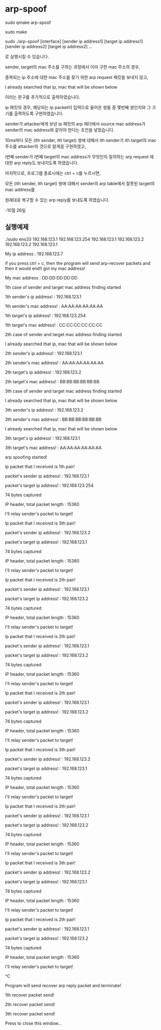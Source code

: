 # arp-spoof

sudo qmake arp-spoof
  
sudo make
  
sudo ./arp-spoof [interface] [sender ip address1] [target ip address1] [sender ip address2] [target ip address2] ...
  
로 실행시킬 수 있습니다.
  
  
  
  
sender, target의 mac 주소를 구하는 과정에서 이미 구한 mac 주소의 경우, 
  
중복되는 ip 주소에 대한 mac 주소를 찾기 위한 arp request 패킷을 보내지 않고,
  
I already searched that ip, mac that will be shown below
  
이라는 문구를 추가적으로 출력하였습니다.
  
  
  
  
ip 패킷의 경우, 해당되는 ip packet이 입력으로 들어온 쌍들 중 몇번째 쌍인지와 그 크기를 출력하도록 구현하였습니다.
  
sender가 attacker에게 보낸 ip 패킷의 arp 헤더에서 source mac address가 sender의 mac address와 같아야 한다는 조건을 넣었습니다.
  
  
  
10ms마다 모든 (ith sender, ith target) 쌍에 대해서 ith sender가 ith target의 mac 주소를 attacker의 것으로 알게끔 구현하였고,
  
i번째 sender가 i번째 target의 mac address가 무엇인지 질의하는 arp request 에 대한 arp reply도 보내지도록 하였습니다.
  
  
  
마지막으로, 프로그램 종료시에는 ctrl + c를 누르시면,
  
모든 (ith sender, ith target) 쌍에 대해서 sender의 arp table에서 잘못된 target의 mac address를 
  
원래대로 복구할 수 있는 arp reply를 보내도록 하였습니다.
  
-10월 26일
  
## 실행예제
  
./sudo ens33 192.168.123.1 192.168.123.254 192.168.123.1 192.168.123.2 192.168.123.2 192.168.123.1

My ip address : 192.168.123.7

if you press ctrl + c, then the program will send arp-recover packets and then it would end!I got my mac address!

My mac address : DD:DD:DD:DD:DD

1th case of sender and target mac address finding started



1th sender's ip  address!	: 192.168.123.1

1th sender's mac address!	: AA:AA:AA:AA:AA:AA





1th target's ip  address!	: 192.168.123.254

1th target's mac address!	: CC:CC:CC:CC:CC:CC



2th case of sender and target mac address finding started



I already searched that ip, mac that will be shown below



2th sender's ip  address!	: 192.168.123.1

2th sender's mac address!	: AA:AA:AA:AA:AA:AA





2th target's ip  address!	: 192.168.123.2

2th target's mac address!	: BB:BB:BB:BB:BB:BB



3th case of sender and target mac address finding started



I already searched that ip, mac that will be shown below



3th sender's ip  address!	: 192.168.123.2

3th sender's mac address!	: BB:BB:BB:BB:BB:BB





I already searched that ip, mac that will be shown below



3th target's ip  address!	: 192.168.123.1

3th target's mac address!	: AA:AA:AA:AA:AA:AA





arp spoofing started!



Ip packet that I received is 1th pair!

packet's sender ip  address!	: 192.168.123.1

packet's target ip  address!	: 192.168.123.254

74 bytes captured

IP header, total packet length : 15360



I'll relay sender's packet to target!



Ip packet that I received is 3th pair!

packet's sender ip  address!	: 192.168.123.2

packet's target ip  address!	: 192.168.123.1

74 bytes captured

IP header, total packet length : 15360



I'll relay sender's packet to target!



Ip packet that I received is 2th pair!

packet's sender ip  address!	: 192.168.123.1

packet's target ip  address!	: 192.168.123.2

74 bytes captured

IP header, total packet length : 15360



I'll relay sender's packet to target!



Ip packet that I received is 2th pair!

packet's sender ip  address!	: 192.168.123.1

packet's target ip  address!	: 192.168.123.2

74 bytes captured

IP header, total packet length : 15360



I'll relay sender's packet to target!



Ip packet that I received is 2th pair!

packet's sender ip  address!	: 192.168.123.1

packet's target ip  address!	: 192.168.123.2

74 bytes captured

IP header, total packet length : 15360



I'll relay sender's packet to target!



Ip packet that I received is 3th pair!

packet's sender ip  address!	: 192.168.123.2

packet's target ip  address!	: 192.168.123.1

74 bytes captured

IP header, total packet length : 15360



I'll relay sender's packet to target!



Ip packet that I received is 2th pair!

packet's sender ip  address!	: 192.168.123.1

packet's target ip  address!	: 192.168.123.2

74 bytes captured

IP header, total packet length : 15360



I'll relay sender's packet to target!



Ip packet that I received is 3th pair!

packet's sender ip  address!	: 192.168.123.2

packet's target ip  address!	: 192.168.123.1

74 bytes captured

IP header, total packet length : 15360



I'll relay sender's packet to target!



Ip packet that I received is 2th pair!

packet's sender ip  address!	: 192.168.123.1

packet's target ip  address!	: 192.168.123.2

74 bytes captured

IP header, total packet length : 15360



I'll relay sender's packet to target!

^C



Program will send recover arp reply packet and terminate!

1th recover packet send!

2th recover packet send!

3th recover packet send!

Press <RETURN> to close this window...


